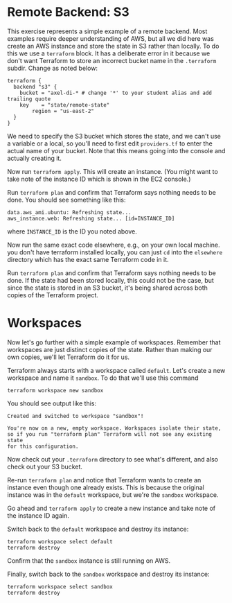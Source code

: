 # Remote Backend: S3

This exercise represents a simple example of a remote backend. Most examples require deeper understanding of AWS,
but all we did here was create an AWS instance and store the state in S3 rather than locally. To do this we use a
`terraform` block. It has a deliberate error in it because we don't want Terraform to store an incorrect bucket
name in the `.terraform` subdir. Change as noted below:

```hcl
terraform {
  backend "s3" {
    bucket = "axel-di-* # change '*' to your student alias and add trailing quote
    key    = "state/remote-state"
        region = "us-east-2"
  }
}
```

We need to specify the S3 bucket which stores the state, and we can't use a variable or a local, so you'll need to
first edit `providers.tf` to enter the actual name of your bucket. Note that this means going into the console and actually creating it.

Now run `terraform apply`. This will create an instance. (You might want to take note of the instance
ID which is shown in the EC2 console.)

Run `terraform plan` and confirm that Terraform says nothing needs to be done. You should see something like this:

```
data.aws_ami.ubuntu: Refreshing state...
aws_instance.web: Refreshing state... [id=INSTANCE_ID]
```

where `INSTANCE_ID` is the ID you noted above.

Now run the same exact code elsewhere, e.g., on your own local machine. you don't have terraform installed locally,
you can just `cd` into the `elsewhere` directory which has the exact same Terraform code in it.

Run `terraform plan` and confirm that Terraform says nothing needs to be done. If the state had been stored locally,
this could not be the case, but since the state is stored in an S3 bucket, it's being shared across both copies of
the Terraform project.

# Workspaces

Now let's go further with a simple example of workspaces. Remember that workspaces are just distinct copies of the
state. Rather than making our own copies, we'll let Terraform do it for us. 

Terraform always starts with a workspace called `default`. Let's create a new workspace and name it `sandbox`. To do
that we'll use this command

```
terraform workspace new sandbox
```

You should see output like this:

```
Created and switched to workspace "sandbox"!

You're now on a new, empty workspace. Workspaces isolate their state,
so if you run "terraform plan" Terraform will not see any existing state
for this configuration.
```

Now check out your `.terraform` directory to see what's different, and also check out your S3 bucket.

Re-run `terraform plan` and notice that Terraform wants to create an instance even though one already exists. This is
because the original instance was in the `default` workspace, but we're the `sandbox` workspace.

Go ahead and `terraform apply` to create a new instance and take note of the instance ID again.

Switch back to the `default` workspace and destroy its instance:

```
terraform workspace select default
terraform destroy
```

Confirm that the `sandbox` instance is still running on AWS.

Finally, switch back to the `sandbox` workspace and destroy its instance:

```
terraform workspace select sandbox
terraform destroy
```


